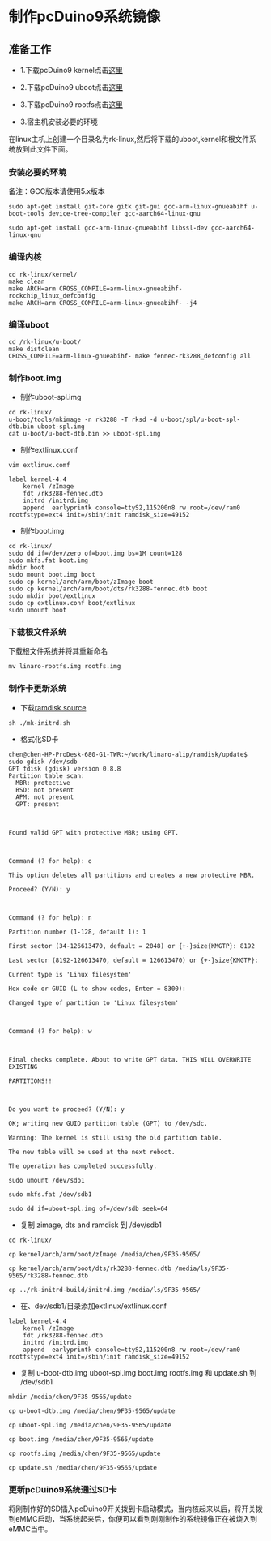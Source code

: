 # 制作pcDuino9系统镜像

## 准备工作

* 1.下载pcDuino9 kernel点击[这里]()

* 2.下载pcDuino9 uboot点击[这里]()

* 3.下载pcDuino9 rootfs点击[这里](https://pan.baidu.com/s/1eSE1tfW#list/path=%2F)

* 3.宿主机安装必要的环境


在linux主机上创建一个目录名为rk-linux,然后将下载的uboot,kernel和根文件系统放到此文件下面。


### 安装必要的环境

备注：GCC版本请使用5.x版本

```
sudo apt-get install git-core gitk git-gui gcc-arm-linux-gnueabihf u-boot-tools device-tree-compiler gcc-aarch64-linux-gnu

sudo apt-get install gcc-arm-linux-gnueabihf libssl-dev gcc-aarch64-linux-gnu
```

### 编译内核

```
cd rk-linux/kernel/
make clean
make ARCH=arm CROSS_COMPILE=arm-linux-gnueabihf- rockchip_linux_defconfig
make ARCH=arm CROSS_COMPILE=arm-linux-gnueabihf- -j4
```

### 编译uboot

```
cd /rk-linux/u-boot/
make distclean
CROSS_COMPILE=arm-linux-gnueabihf- make fennec-rk3288_defconfig all
```

### 制作boot.img

* 制作uboot-spl.img

```
cd rk-linux/
u-boot/tools/mkimage -n rk3288 -T rksd -d u-boot/spl/u-boot-spl-dtb.bin uboot-spl.img
cat u-boot/u-boot-dtb.bin >> uboot-spl.img
```

* 制作extlinux.conf

```
vim extlinux.comf

label kernel-4.4
    kernel /zImage
    fdt /rk3288-fennec.dtb
    initrd /initrd.img
    append  earlyprintk console=ttyS2,115200n8 rw root=/dev/ram0 rootfstype=ext4 init=/sbin/init ramdisk_size=49152
```



* 制作boot.img

```
cd rk-linux/
sudo dd if=/dev/zero of=boot.img bs=1M count=128
sudo mkfs.fat boot.img
mkdir boot
sudo mount boot.img boot
sudo cp kernel/arch/arm/boot/zImage boot
sudo cp kernel/arch/arm/boot/dts/rk3288-fennec.dtb boot
sudo mkdir boot/extlinux
sudo cp extlinux.conf boot/extlinux
sudo umount boot
```



### 下载根文件系统

下载根文件系统并将其重新命名

```
mv linaro-rootfs.img rootfs.img
```



### 制作卡更新系统

 * 下载[ramdisk source](https://github.com/wzyy2/rk-initrd-build)
 
```
sh ./mk-initrd.sh
```

* 格式化SD卡

```
chen@chen-HP-ProDesk-680-G1-TWR:~/work/linaro-alip/ramdisk/update$ sudo gdisk /dev/sdb
GPT fdisk (gdisk) version 0.8.8
Partition table scan:
  MBR: protective
  BSD: not present
  APM: not present
  GPT: present



Found valid GPT with protective MBR; using GPT.



Command (? for help): o

This option deletes all partitions and creates a new protective MBR.

Proceed? (Y/N): y



Command (? for help): n

Partition number (1-128, default 1): 1

First sector (34-126613470, default = 2048) or {+-}size{KMGTP}: 8192

Last sector (8192-126613470, default = 126613470) or {+-}size{KMGTP}: 

Current type is 'Linux filesystem'

Hex code or GUID (L to show codes, Enter = 8300): 

Changed type of partition to 'Linux filesystem'



Command (? for help): w



Final checks complete. About to write GPT data. THIS WILL OVERWRITE EXISTING

PARTITIONS!!



Do you want to proceed? (Y/N): y

OK; writing new GUID partition table (GPT) to /dev/sdc.

Warning: The kernel is still using the old partition table.

The new table will be used at the next reboot.

The operation has completed successfully.

```
```
sudo umount /dev/sdb1

sudo mkfs.fat /dev/sdb1
```
```
sudo dd if=uboot-spl.img of=/dev/sdb seek=64
```

* 复制 zimage, dts and ramdisk 到 /dev/sdb1

```
cd rk-linux/

cp kernel/arch/arm/boot/zImage /media/chen/9F35-9565/

cp kernel/arch/arm/boot/dts/rk3288-fennec.dtb /media/ls/9F35-9565/rk3288-fennec.dtb

cp ../rk-initrd-build/initrd.img /media/ls/9F35-9565/
```

* 在、dev/sdb1/目录添加extlinux/extlinux.conf

```
label kernel-4.4
    kernel /zImage
    fdt /rk3288-fennec.dtb
    initrd /initrd.img
    append  earlyprintk console=ttyS2,115200n8 rw root=/dev/ram0 rootfstype=ext4 init=/sbin/init ramdisk_size=49152
```

* 复制 u-boot-dtb.img uboot-spl.img boot.img rootfs.img 和 update.sh 到 /dev/sdb1

```
mkdir /media/chen/9F35-9565/update

cp u-boot-dtb.img /media/chen/9F35-9565/update

cp uboot-spl.img /media/chen/9F35-9565/update

cp boot.img /media/chen/9F35-9565/update

cp rootfs.img /media/chen/9F35-9565/update

cp update.sh /media/chen/9F35-9565/update

```

### 更新pcDuino9系统通过SD卡

将刚制作好的SD插入pcDuino9开关拨到卡启动模式，当内核起来以后，将开关拨到eMMC启动，当系统起来后，你便可以看到刚刚制作的系统镜像正在被烧入到eMMC当中。








